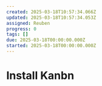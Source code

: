 ```yaml
---
created: 2025-03-18T10:57:34.066Z
updated: 2025-03-18T10:57:34.053Z
assigned: Reuben
progress: 0
tags: []
due: 2025-03-18T00:00:00.000Z
started: 2025-03-18T00:00:00.000Z
---
```


# Install Kanbn
